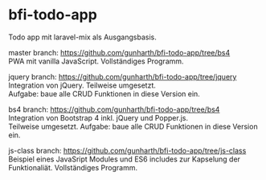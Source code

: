 # bfi-todo-app

Todo app mit laravel-mix als Ausgangsbasis.

master branch: https://github.com/gunharth/bfi-todo-app/tree/bs4  
PWA mit vanilla JavaScript. Vollständiges Programm.  
  
jquery branch: https://github.com/gunharth/bfi-todo-app/tree/jquery  
Integration von jQuery. Teilweise umgesetzt.  
Aufgabe: baue alle CRUD Funktionen in diese Version ein.  
  
bs4 branch: https://github.com/gunharth/bfi-todo-app/tree/bs4  
Integration von Bootstrap 4 inkl. jQuery und Popper.js.  
Teilweise umgesetzt. Aufgabe: baue alle CRUD Funktionen in diese Version ein.  
  
js-class branch: https://github.com/gunharth/bfi-todo-app/tree/js-class
Beispiel eines JavaSript Modules und ES6 includes zur Kapselung der Funktionaliät.
Vollständiges Programm.  
